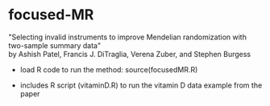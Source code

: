 # focused-MR

"Selecting invalid instruments to improve Mendelian randomization with two-sample summary data"   
by Ashish Patel, Francis J. DiTraglia, Verena Zuber, and Stephen Burgess

* load R code to run the method: source(focusedMR.R)

* includes R script (vitaminD.R) to run the vitamin D data example from the paper
